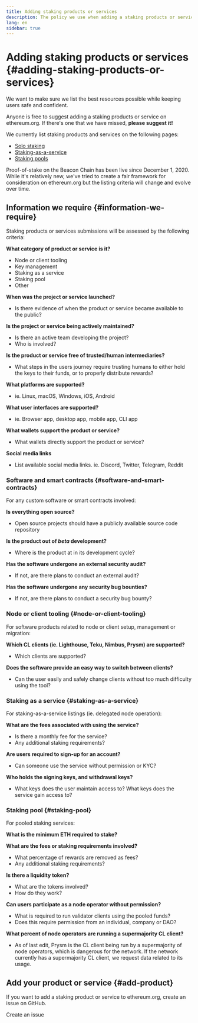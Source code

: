 ```yaml
---
title: Adding staking products or services
description: The policy we use when adding a staking products or services to ethereum.org
lang: en
sidebar: true
---
```


# Adding staking products or services {#adding-staking-products-or-services}

We want to make sure we list the best resources possible while keeping users safe and confident.

Anyone is free to suggest adding a staking products or service on ethereum.org. If there's one that we have missed, **please suggest it!**

We currently list staking products and services on the following pages:

- [Solo staking](/staking/solo/)
- [Staking-as-a-service](/staking/saas/)
- [Staking pools](/staking/pools/)

Proof-of-stake on the Beacon Chain has been live since December 1, 2020. While it's relatively new, we've tried to create a fair framework for consideration on ethereum.org but the listing criteria will change and evolve over time.

## Information we require {#information-we-require}

Staking products or services submissions will be assessed by the following criteria:

**What category of product or service is it?**

- Node or client tooling
- Key management
- Staking as a service
- Staking pool
- Other

**When was the project or service launched?**

- Is there evidence of when the product or service became available to the public?

**Is the project or service being actively maintained?**

- Is there an active team developing the project?
- Who is involved?

**Is the product or service free of trusted/human intermediaries?**

- What steps in the users journey require trusting humans to either hold the keys to their funds, or to properly distribute rewards?

**What platforms are supported?**

- ie. Linux, macOS, Windows, iOS, Android

**What user interfaces are supported?**

- ie. Browser app, desktop app, mobile app, CLI app

**What wallets support the product or service?**

- What wallets directly support the product or service?

**Social media links**

- List available social media links. ie. Discord, Twitter, Telegram, Reddit

### Software and smart contracts {#software-and-smart-contracts}

For any custom software or smart contracts involved:

**Is everything open source?**

- Open source projects should have a publicly available source code repository

**Is the product out of _beta_ development?**

- Where is the product at in its development cycle?

**Has the software undergone an external security audit?**

- If not, are there plans to conduct an external audit?

**Has the software undergone any security bug bounties?**

- If not, are there plans to conduct a security bug bounty?

### Node or client tooling {#node-or-client-tooling}

For software products related to node or client setup, management or migration:

**Which CL clients (ie. Lighthouse, Teku, Nimbus, Prysm) are supported?**

- Which clients are supported?

**Does the software provide an easy way to switch between clients?**

- Can the user easily and safely change clients without too much difficulty using the tool?

### Staking as a service {#staking-as-a-service}

For staking-as-a-service listings (ie. delegated node operation):

**What are the fees associated with using the service?**

- Is there a monthly fee for the service?
- Any additional staking requirements?

**Are users required to sign-up for an account?**

- Can someone use the service without permission or KYC?

**Who holds the signing keys, and withdrawal keys?**

- What keys does the user maintain access to? What keys does the service gain access to?

### Staking pool {#staking-pool}

For pooled staking services:

**What is the minimum ETH required to stake?**

**What are the fees or staking requirements involved?**

- What percentage of rewards are removed as fees?
- Any additional staking requirements?

**Is there a liquidity token?**

- What are the tokens involved?
- How do they work?

**Can users participate as a node operator without permission?**

- What is required to run validator clients using the pooled funds?
- Does this require permission from an individual, company or DAO?

**What percent of node operators are running a supermajority CL client?**

- As of last edit, Prysm is the CL client being run by a supermajority of node operators, which is dangerous for the network. If the network currently has a supermajority CL client, we request data related to its usage.

## Add your product or service {#add-product}

If you want to add a staking product or service to ethereum.org, create an issue on GitHub.

<ButtonLink to="https://github.com/ethereum/ethereum-org-website/issues/new?&template=suggest_staking_product.md">
  Create an issue
</ButtonLink>
